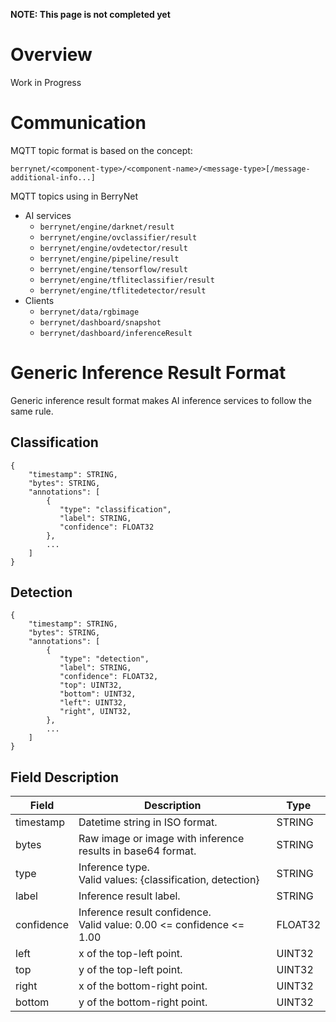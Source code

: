 **NOTE: This page is not completed yet**

# Overview

Work in Progress

# Communication

MQTT topic format is based on the concept:

    berrynet/<component-type>/<component-name>/<message-type>[/message-additional-info...]

MQTT topics using in BerryNet

* AI services
  * `berrynet/engine/darknet/result`
  * `berrynet/engine/ovclassifier/result`
  * `berrynet/engine/ovdetector/result`
  * `berrynet/engine/pipeline/result`
  * `berrynet/engine/tensorflow/result`
  * `berrynet/engine/tfliteclassifier/result`
  * `berrynet/engine/tflitedetector/result`
* Clients
  * `berrynet/data/rgbimage`
  * `berrynet/dashboard/snapshot`
  * `berrynet/dashboard/inferenceResult`

# Generic Inference Result Format

Generic inference result format makes AI inference services to follow the same rule.

## Classification

```
{
    "timestamp": STRING,
    "bytes": STRING,
    "annotations": [
        {
           "type": "classification",
           "label": STRING,
           "confidence": FLOAT32
        },
        ...
    ]
}
```

## Detection

```
{
    "timestamp": STRING,
    "bytes": STRING,
    "annotations": [
        {
           "type": "detection",
           "label": STRING,
           "confidence": FLOAT32,
           "top": UINT32,
           "bottom": UINT32,
           "left": UINT32,
           "right", UINT32,
        },
        ...
    ]
}
```

## Field Description

|Field|Description|Type|
|---|---|---|
|timestamp|Datetime string in ISO format.|STRING|
|bytes|Raw image or image with inference results in base64 format.|STRING|
|type|Inference type.<br>Valid values: {classification, detection}|STRING|
|label|Inference result label.|STRING|
|confidence|Inference result confidence.<br>Valid value: 0.00 <= confidence <= 1.00|FLOAT32|
|left|x of the top-left point.|UINT32|
|top|y of the top-left point.|UINT32|
|right|x of the bottom-right point.|UINT32|
|bottom|y of the bottom-right point.|UINT32|
